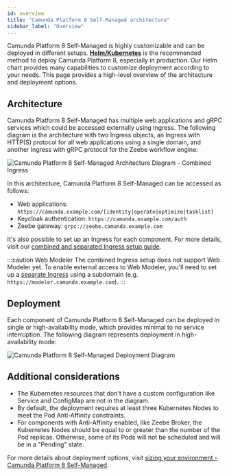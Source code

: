 ```yaml
---
id: overview
title: "Camunda Platform 8 Self-Managed architecture"
sidebar_label: "Overview"
---
```


Camunda Platform 8 Self-Managed is highly customizable and can be deployed in different setups.
[**Helm/Kubernetes**](../platform-deployment/helm-kubernetes/overview.md) is the recommended method to deploy Camunda Platform 8, especially in production. Our Helm chart provides many capabilities to customize deployment according to your needs. This page provides a high-level overview of the architecture and deployment options.

## Architecture

Camunda Platform 8 Self-Managed has multiple web applications and gRPC services which could be accessed externally using Ingress. The following diagram is the architecture with two Ingress objects, an Ingress with HTTP(S) protocol for all web applications using a single domain, and another Ingress with gRPC protocol for the Zeebe workflow engine:

![Camunda Platform 8 Self-Managed Architecture Diagram - Combined Ingress](./assets/camunda-platform-8-self-managed-architecture-diagram-combined-ingress.png)

In this architecture, Camunda Platform 8 Self-Managed can be accessed as follows:

- Web applications: `https://camunda.example.com/[identity|operate|optimize|tasklist]`
- Keycloak authentication: `https://camunda.example.com/auth`
- Zeebe gateway: `grpc://zeebe.camunda.example.com`

It's also possible to set up an Ingress for each component. For more details, visit our [combined and separated Ingress setup guide](../platform-deployment/helm-kubernetes/guides/ingress-setup.md).

:::caution Web Modeler
The combined Ingress setup does not support Web Modeler yet. To enable external access to Web Modeler, you'll need to set up a [separate Ingress](../platform-deployment/helm-kubernetes/guides/ingress-setup.md#separated-ingress-setup) using a subdomain (e.g. `https://modeler.camunda.example.com`).
:::

## Deployment

Each component of Camunda Platform 8 Self-Managed can be deployed in single or high-availability mode, which provides minimal to no service interruption. The following diagram represents deployment in high-availability mode:

![Camunda Platform 8 Self-Managed Deployment Diagram](./assets/camunda-platform-8-self-managed-deployment-diagram-high-availability-mode.png)

## Additional considerations

- The Kubernetes resources that don't have a custom configuration like Service and ConfigMap are not in the diagram.
- By default, the deployment requires at least three Kubernetes Nodes to meet the Pod Anti-Affinity constraints.
- For components with Anti-Affinity enabled, like Zeebe Broker, the Kubernetes Nodes should be equal to or greater than the number of the Pod replicas. Otherwise, some of its Pods will not be scheduled and will be in a "Pending" state.

For more details about deployment options, visit [sizing your environment - Camunda Platform 8 Self-Managed](../../components/best-practices/architecture/sizing-your-environment.md#camunda-platform-8-self-managed).
